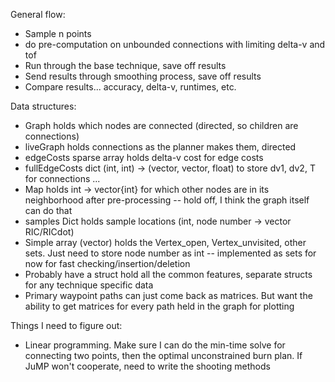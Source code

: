 General flow:
* Sample n points
* do pre-computation on unbounded connections with limiting delta-v and tof
* Run through the base technique, save off results
* Send results through smoothing process, save off results
* Compare results... accuracy, delta-v, runtimes, etc.

Data structures:
* Graph holds which nodes are connected (directed, so children are connections)
* liveGraph holds connections as the planner makes them, directed
* edgeCosts sparse array holds delta-v cost for edge costs
* fullEdgeCosts dict (int, int) -> (vector, vector, float) to store dv1, dv2, T for connections ... 
* Map holds int -> vector{int} for which other nodes are in its neighborhood after pre-processing -- hold off, I think the graph itself can do that
* samples Dict holds sample locations (int, node number -> vector RIC/RICdot)
* Simple array (vector) holds the Vertex_open, Vertex_unvisited, other sets. Just need to store node number as int -- implemented as sets for now for fast checking/insertion/deletion
* Probably have a struct hold all the common features, separate structs for any technique specific data
* Primary waypoint paths can just come back as matrices. But want the ability to get matrices for every path held in the graph for plotting

Things I need to figure out:
* Linear programming. Make sure I can do the min-time solve for connecting two points, then the optimal unconstrained burn plan. If JuMP won't cooperate, need to write the shooting methods